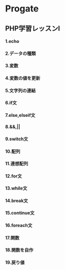 # Progate 
## PHP学習レッスンⅠ
#### 1.echo
#### 2.データの種類
#### 3.変数
#### 4.変数の値を更新
#### 5.文字列の連結
#### 6.if文
#### 7.else,elseif文
#### 8.&&,||
#### 9.switch文
#### 10.配列
#### 11.連想配列
#### 12.for文
#### 13.while文
#### 14.break文
#### 15.continue文
#### 16.foreach文
#### 17.関数
#### 18.関数を自作
#### 19.戻り値
